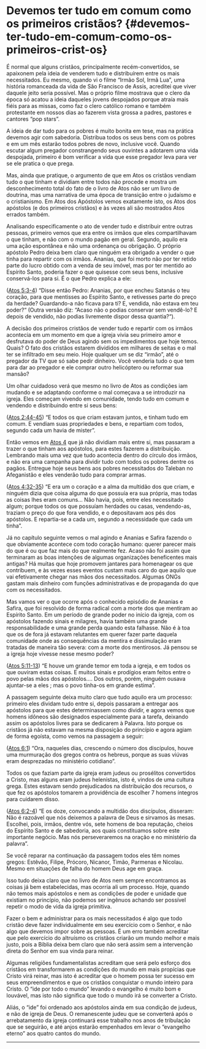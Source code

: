 # Devemos ter tudo em comum como os primeiros cristãos? {#devemos-ter-tudo-em-comum-como-os-primeiros-crist-os}

É normal que alguns cristãos, principalmente recém-convertidos, se apaixonem pela ideia de venderem tudo e distribuírem entre os mais necessitados. Eu mesmo, quando vi o filme “Irmão Sol, Irmã Lua”, uma história romanceada da vida de São Francisco de Assis, acreditei que viver daquele jeito seria possível. Mas o próprio filme mostrava que o clero da época só acatou a ideia daqueles jovens despojados porque atraía mais fiéis para as missas, como faz o clero católico romano e também protestante em nossos dias ao fazerem vista grossa a padres, pastores e cantores “pop stars”.

A ideia de dar tudo para os pobres é muito bonita em tese, mas na prática devemos agir com sabedoria. Distribua todos os seus bens com os pobres e em um mês estarão todos pobres de novo, inclusive você. Quando escutar algum pregador constrangendo seus ouvintes a adotarem uma vida despojada, primeiro é bom verificar a vida que esse pregador leva para ver se ele pratica o que prega.

Mas, ainda que pratique, o argumento de que em Atos os cristãos vendiam tudo o que tinham e dividiam entre todos não procede e mostra um desconhecimento total do fato de o livro de Atos não ser um livro de doutrina, mas uma narrativa de uma época de transição entre o judaísmo e o cristianismo. Em Atos dos Apóstolos vemos exatamente isto, os Atos dos apóstolos (e dos primeiros cristãos) e às vezes ali são mostrados Atos errados também.

Analisando especificamente o ato de vender tudo e distribuir entre outras pessoas, primeiro vemos que era entre os irmãos que eles compartilhavam o que tinham, e não com o mundo pagão em geral. Segundo, aquilo era uma ação espontânea e não uma ordenança ou obrigação. O próprio apóstolo Pedro deixa bem claro que ninguém era obrigado a vender o que tinha para repartir com os irmãos. Ananias, que foi morto não por ter retido parte do lucro obtido com a venda de seu imóvel, mas por ter mentido ao Espírito Santo, poderia fazer o que quisesse com seus bens, inclusive conservá-los para si. É o que Pedro explica a ele:

([Atos 5:3-4](http://bibliaonline.com.br/acf/atos/5/3-4)) “Disse então Pedro: Ananias, por que encheu Satanás o teu coração, para que mentisses ao Espírito Santo, e retivesses parte do preço da herdade? Guardando-a não ficava para ti? E, vendida, não estava em teu poder?“ (Outra versão diz: “Acaso não o podias conservar sem vendê-lo? E depois de vendido, não podias livremente dispor dessa quantia?“).

A decisão dos primeiros cristãos de vender tudo e repartir com os irmãos acontecia em um momento em que a igreja vivia seu primeiro amor e desfrutava do poder de Deus agindo sem os impedimentos que hoje temos. Quais? O fato dos cristãos estarem divididos em milhares de seitas e o mal ter se infiltrado em seu meio. Hoje qualquer um se diz “irmão”, até o pregador da TV que só sabe pedir dinheiro. Você venderia tudo o que tem para dar ao pregador e ele comprar outro helicóptero ou reformar sua mansão?

Um olhar cuidadoso verá que mesmo no livro de Atos as condições iam mudando e se adaptando conforme o mal começava a se introduzir na igreja. Eles começam vivendo em comunidade, tendo tudo em comum e vendendo e distribuindo entre si seus bens:

([Atos 2:44-45](http://bibliaonline.com.br/acf/atos/2/44-45)) “E todos os que criam estavam juntos, e tinham tudo em comum. E vendiam suas propriedades e bens, e repartiam com todos, segundo cada um havia de mister”.

Então vemos em [Atos 4](http://bibliaonline.com.br/acf/atos/4) que já não dividiam mais entre si, mas passaram a trazer o que tinham aos apóstolos, para estes fazerem a distribuição. Lembrando mais uma vez que tudo acontecia dentro do círculo dos irmãos, e não era uma campanha para dividir tudo com todos os pobres dentre os pagãos. Entregue hoje seus bens aos pobres necessitados do Taleban no Afeganistão e eles venderão tudo para comprar armas.

([Atos 4:32-35](http://bibliaonline.com.br/acf/atos/4/32-35)) “E era um o coração e a alma da multidão dos que criam, e ninguém dizia que coisa alguma do que possuía era sua própria, mas todas as coisas lhes eram comuns... Não havia, pois, entre eles necessitado algum; porque todos os que possuíam herdades ou casas, vendendo-as, traziam o preço do que fora vendido, e o depositavam aos pés dos apóstolos. E repartia-se a cada um, segundo a necessidade que cada um tinha”.

Já no capítulo seguinte vemos o mal agindo e Ananias e Safira fazendo o que obviamente acontece com todo coração humano: querer parecer mais do que é ou que faz mais do que realmente fez. Acaso não foi assim que terminaram as boas intenções de algumas organizações beneficentes mais antigas? Há muitas que hoje promovem jantares para homenagear os que contribuem, e às vezes esses eventos custam mais caro do que aquilo que vai efetivamente chegar nas mãos dos necessitados. Algumas ONGs gastam mais dinheiro com funções administrativas e de propaganda do que com os necessitados.

Mas vamos ver o que ocorre após o conhecido episódio de Ananias e Safira, que foi resolvido de forma radical com a morte dos que mentiram ao Espírito Santo. Em um período de grande poder no início da igreja, com os apóstolos fazendo sinais e milagres, havia também uma grande responsabilidade e uma grande perda quando esta falhasse. Não é à toa que os de fora já estavam relutantes em querer fazer parte daquela comunidade onde as consequências da mentira e dissimulação eram tratadas de maneira tão severa: com a morte dos mentirosos. Já pensou se a igreja hoje vivesse nesse mesmo poder?

([Atos 5:11-13](http://bibliaonline.com.br/acf/atos/5/11-13)) “E houve um grande temor em toda a igreja, e em todos os que ouviram estas coisas. E muitos sinais e prodígios eram feitos entre o povo pelas mãos dos apóstolos.... Dos outros, porém, ninguém ousava ajuntar-se a eles ; mas o povo tinha-os em grande estima”.

A passagem seguinte deixa muito claro que tudo aquilo era um processo: primeiro eles dividam tudo entre si, depois passaram a entregar aos apóstolos para que estes determinassem como dividir, e agora vemos que homens idôneos são designados especialmente para a tarefa, deixando assim os apóstolos livres para se dedicarem à Palavra. Isto porque os cristãos já não estavam na mesma disposição do princípio e agora agiam de forma egoísta, como vemos na passagem a seguir:

([Atos 6:1](http://bibliaonline.com.br/acf/atos/6/1)) “Ora, naqueles dias, crescendo o número dos discípulos, houve uma murmuração dos gregos contra os hebreus, porque as suas viúvas eram desprezadas no ministério cotidiano”.

Todos os que faziam parte da igreja eram judeus ou prosélitos convertidos a Cristo, mas alguns eram judeus helenistas, isto é, vindos de uma cultura grega. Estes estavam sendo prejudicados na distribuição dos recursos, o que fez os apóstolos tomarem a providência de escolher 7 homens íntegros para cuidarem disso.

([Atos 6:2-4](http://bibliaonline.com.br/acf/atos/6/2-4)) “E os doze, convocando a multidão dos discípulos, disseram: Não é razoável que nós deixemos a palavra de Deus e sirvamos às mesas. Escolhei, pois, irmãos, dentre vós, sete homens de boa reputação, cheios do Espírito Santo e de sabedoria, aos quais constituamos sobre este importante negócio. Mas nós perseveraremos na oração e no ministério da palavra”.

Se você reparar na continuação da passagem todos eles têm nomes gregos: Estêvão, Filipe, Prócoro, Nicanor, Timão, Parmenas e Nicolau. Mesmo em situações de falha do homem Deus age em graça.

Isso tudo deixa claro que no livro de Atos nem sempre encontramos as coisas já bem estabelecidas, mas ocorria ali um processo. Hoje, quando não temos mais apóstolos e nem as condições de poder e unidade que existiam no princípio, não podemos ser ingênuos achando ser possível repetir o modo de vida da igreja primitiva.

Fazer o bem e administrar para os mais necessitados é algo que todo cristão deve fazer individualmente em seu exercício com o Senhor, e não algo que devemos impor sobre as pessoas. É um erro também acreditar que pelo exercício do altruísmo os cristãos criarão um mundo melhor e mais justo, pois a Bíblia deixa bem claro que não será assim sem a intervenção direta do Senhor em sua vinda para reinar.

Algumas religiões fundamentalistas acreditam que será pelo esforço dos cristãos em transformarem as condições do mundo em mais propícias que Cristo virá reinar, mas isto é acreditar que o homem possa ter sucesso em seus empreendimentos e que os cristãos conquistar o mundo inteiro para Cristo. O “ide por todo o mundo” levando o evangelho é muito bom e louvável, mas isto não significa que todo o mundo irá se converter a Cristo.

Aliás, o “ide” foi ordenado aos apóstolos ainda em sua condição de judeus, e não de igreja de Deus. O remanescente judeu que se converterá após o arrebatamento da igreja continuará esse trabalho nos anos de tribulação que se seguirão, e até anjos estarão empenhados em levar o “evangelho eterno” aos quatro cantos do mundo.

*****